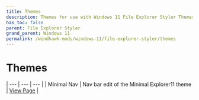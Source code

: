 ```yaml
---
title: Themes
description: Themes for use with Windows 11 File Explorer Styler Themes
has_toc: false
parent: File Explorer Styler
grand_parent: Windows 11
permalink: /windhawk-mods/windows-11/file-explorer-styler/themes
---
```


Themes
=======================================


| --- | --- | --- |
| Minimal Nav | Nav bar edit of the Minimal Explorer11 theme | [View Page][MinimalTabbed] |  

<!-- ///////////////////////////////////////////////////////////////////////////////////////////////////////////////////////////////////////////////////// -->

[MinimalTabbed]: /windhawk-mods/windows-11/file-explorer-styler/themes/minimal-tabbed

<!-- ///////////////////////////////////////////////////////////////////////////////////////////////////////////////////////////////////////////////////// -->
